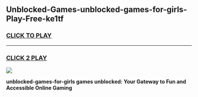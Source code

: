 
## Unblocked-Games-unblocked-games-for-girls-Play-Free-ke1tf
<h3>
<a href="https://premium76.site?title=unblocked-games-for-girls&ref=18A">CLICK TO PLAY</a></h3>
<hr>

<h3>
<a href="https://premium76.site?title=unblocked-games-for-girls&ref=18A">CLICK 2 PLAY</a>
  
</h3>

<a href="https://premium76.site?title=unblocked-games-for-girls&ref=18A"><img src="https://clearcache.store/games.png"></a>


**unblocked-games-for-girls games unblocked: Your Gateway to Fun and Accessible Online Gaming**
